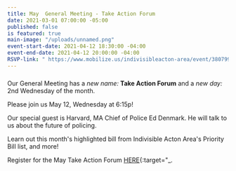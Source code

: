 ```yaml
---
title: May  General Meeting - Take Action Forum
date: 2021-03-01 07:00:00 -05:00
published: false
is featured: true
main-image: "/uploads/unnamed.png"
event-start-date: 2021-04-12 18:30:00 -04:00
event-end-date: 2021-04-12 20:00:00 -04:00
RSVP-link: " https://www.mobilize.us/indivisibleacton-area/event/380799/"
---
```


### 

Our General Meeting has a *new name:* **Take Action Forum** and a *new day:* 2nd Wednesday of the month.

Please join us May 12, Wednesday at 6:15p!  

Our special guest is Harvard, MA Chief of Police Ed Denmark.  He will talk to us about the future of policing.  

Learn out this month's highlighted bill from  Indivisible Acton Area's Priority Bill list, and more!  

Register for the May Take Action Forum [HERE](https://actionnetwork.org/events/may-general-meeting-take-action-forum?source=direct_link&){:target="_.
